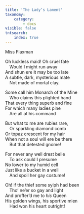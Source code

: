 ```yaml
---
title: 'The Lady’s Lament'
taxonomy:
    category:
        - docs
visible: false
tntsearch:
    index: true
---
```


<div class="author">Miss Flaxman</div>

Oh luckless maid! Oh cruel fate  
&emsp;Would I might run away  
And shun ere it may be too late  
A subtle, dark, mysterious mate  
&emsp;Not made of mortal clay.  
  
Some call him Monarch of the Mine  
&emsp;Who claims this plighted hand  
That every thing superb and fine  
For which many ladies pine  
&emsp;Are all at his command  
  
But what to me are rubies rare,  
&emsp;Or sparkling diamond comb  
Or topaz crescent for my hair  
When not a soul will ere be there  
&emsp;But that detested gnome!  
  
For never any well drest belle  
&emsp;To ask could I presume  
No lower to my humid cell  
Just like a bucket in a well  
&emsp;And spoil her gay costume!  
  
Oh! if the thief some sylph had been  
&emsp;Tho’ ne’er so gay and light  
And proffer’d me to *his* Queen  
His golden wings, his sportive mien  
&emsp;Had won his heart outright!